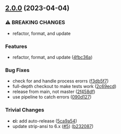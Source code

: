 ## [2.0.0](https://github.com/rvagg/commit-stream/compare/v1.0.2...v2.0.0) (2023-04-04)


### ⚠ BREAKING CHANGES

* refactor, format, and update

### Features

* refactor, format, and update ([4fbc36a](https://github.com/rvagg/commit-stream/commit/4fbc36ae62345b86d6573786d05c50e880a1ff45))


### Bug Fixes

* check for and handle process erorrs ([f3db5f7](https://github.com/rvagg/commit-stream/commit/f3db5f7bea4c115d2057e1f4920b59d061d48339))
* full-depth checkout to make tests work ([2c69ecd](https://github.com/rvagg/commit-stream/commit/2c69ecd878de30273c3b8c31df5d84f1bcd6f7d5))
* release from main, not master ([2f458df](https://github.com/rvagg/commit-stream/commit/2f458dfd0eb330b66b2f8b4f83fe2b3176fe5e52))
* use pipeline to catch errors ([090d127](https://github.com/rvagg/commit-stream/commit/090d127f5238d67de258b90e03fd2402c270aabb))


### Trivial Changes

* **ci:** add auto-release ([5ca9a54](https://github.com/rvagg/commit-stream/commit/5ca9a5436f19e85a2dcbbf16305e970521171dc8))
* update strip-ansi to 6.x ([#5](https://github.com/rvagg/commit-stream/issues/5)) ([b232087](https://github.com/rvagg/commit-stream/commit/b23208796d7e3fd08b36f6106aa7f027aa827137))
